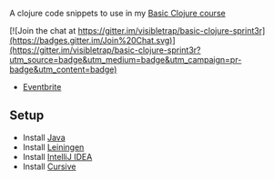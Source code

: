 A clojure code snippets to use in my [Basic Clojure course](http://www.eventbrite.com/e/basic-clojure-programming-tickets-17284933702)


[![Join the chat at https://gitter.im/visibletrap/basic-clojure-sprint3r](https://badges.gitter.im/Join%20Chat.svg)](https://gitter.im/visibletrap/basic-clojure-sprint3r?utm_source=badge&utm_medium=badge&utm_campaign=pr-badge&utm_content=badge)

* [Eventbrite](http://www.eventbrite.com/e/basic-clojure-programming-tickets-17284933702)

## Setup
* Install
  [Java](http://www.oracle.com/technetwork/java/javase/downloads/jdk8-downloads-2133151.html)
* Install [Leiningen](http://leiningen.org)
* Install [IntelliJ IDEA](https://www.jetbrains.com/idea/download/)
* Install [Cursive](https://cursiveclojure.com/userguide/)

